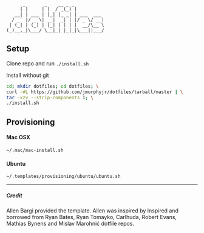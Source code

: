          _       _    __ _ _
         | |     | |  / _(_) |
       __| | ___ | |_| |_ _| | ___  ___
      / _` |/ _ \| __|  _| | |/ _ \/ __|
     | (_| | (_) | |_| | | | |  __/\__ \
    (_)__,_|\___/ \__|_| |_|_|\___||___/

## Setup
Clone repo and run `./install.sh`

Install without git
```bash
cd; mkdir dotfiles; cd dotfiles; \
curl -#L https://github.com/jmurphyjr/dotfiles/tarball/master | \
tar -xzv --strip-components 1; \
./install.sh
```

## Provisioning
#### Mac OSX
`~/.mac/mac-install.sh`

#### Ubuntu
`~/.templates/provisioning/ubuntu/ubuntu.sh`

---
##### Credit
Allen Bargi provided the template. Allen was inspired by
Inspired and borrowed from Ryan Bates, Ryan Tomayko, Carlhuda, Robert Evans,
Mathias Bynens and Mislav Marohnić dotfile repos.
